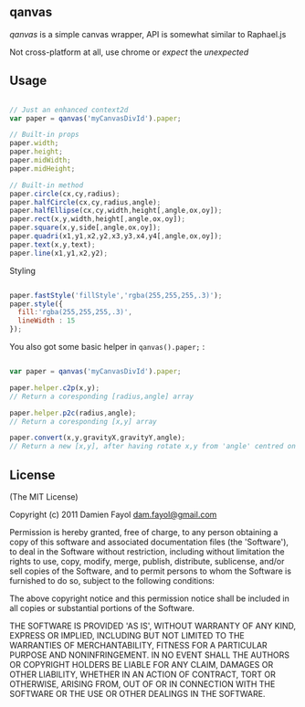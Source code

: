 ## qanvas

_qanvas_ is a simple canvas wrapper, API is somewhat similar to Raphael.js

Not cross-platform at all, use chrome or _expect_ the _unexpected_

## Usage

```javascript

// Just an enhanced context2d
var paper = qanvas('myCanvasDivId').paper;

// Built-in props
paper.width;
paper.height;
paper.midWidth;
paper.midHeight;

// Built-in method
paper.circle(cx,cy,radius);
paper.halfCircle(cx,cy,radius,angle);
paper.halfEllipse(cx,cy,width,height[,angle,ox,oy]);
paper.rect(x,y,width,height[,angle,ox,oy]);
paper.square(x,y,side[,angle,ox,oy]);
paper.quadri(x1,y1,x2,y2,x3,y3,x4,y4[,angle,ox,oy]);
paper.text(x,y,text);
paper.line(x1,y1,x2,y2);

```

Styling

```javascript

paper.fastStyle('fillStyle','rgba(255,255,255,.3)');
paper.style({
  fill:'rgba(255,255,255,.3)',
  lineWidth : 15
});

```

You also got some basic helper in ```qanvas().paper;``` :

```javascript

var paper = qanvas('myCanvasDivId').paper;

paper.helper.c2p(x,y);
// Return a coresponding [radius,angle] array

paper.helper.p2c(radius,angle);
// Return a coresponding [x,y] array

paper.convert(x,y,gravityX,gravityY,angle);
// Return a new [x,y], after having rotate x,y from 'angle' centred on gravityX,gravityY

```

## License

(The MIT License)

Copyright (c) 2011 Damien Fayol <dam.fayol@gmail.com>

Permission is hereby granted, free of charge, to any person obtaining a copy of this software and associated documentation files (the 'Software'), to deal in the Software without restriction, including without limitation the rights to use, copy, modify, merge, publish, distribute, sublicense, and/or sell copies of the Software, and to permit persons to whom the Software is furnished to do so, subject to the following conditions:

The above copyright notice and this permission notice shall be included in all copies or substantial portions of the Software.

THE SOFTWARE IS PROVIDED 'AS IS', WITHOUT WARRANTY OF ANY KIND, EXPRESS OR IMPLIED, INCLUDING BUT NOT LIMITED TO THE WARRANTIES OF MERCHANTABILITY, FITNESS FOR A PARTICULAR PURPOSE AND NONINFRINGEMENT. IN NO EVENT SHALL THE AUTHORS OR COPYRIGHT HOLDERS BE LIABLE FOR ANY CLAIM, DAMAGES OR OTHER LIABILITY, WHETHER IN AN ACTION OF CONTRACT, TORT OR OTHERWISE, ARISING FROM, OUT OF OR IN CONNECTION WITH THE SOFTWARE OR THE USE OR OTHER DEALINGS IN THE SOFTWARE.